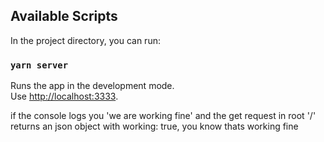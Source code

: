 ## Available Scripts

In the project directory, you can run:

### `yarn server`

Runs the app in the development mode.<br />
Use [http://localhost:3333](http://localhost:3333).

if the console logs you 'we are working fine' and the get request in root '/' returns an json object with working: true, you know thats working fine